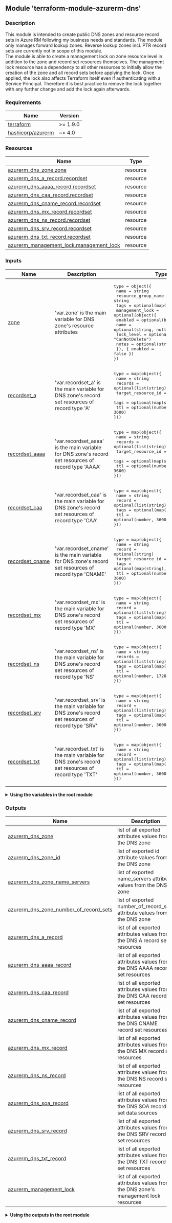 ## Module 'terraform-module-azurerm-dns'

### Description

This module is intended to create public DNS zones and resource record sets in Azure RM following my business needs and standards. The module only manages forward lookup zones. Reverse lookup zones incl. PTR record sets are currently not in scope of this module.  
The module is able to create a management lock on zone resource level in addition to the zone and record set resources themselves. The managment lock resource has a dependency to all other resources to initially allow the creation of the zone and all record sets before applying the lock. Once applied, the lock also affects Terraform itself even if authenticating with a Service Principal. Therefore it is best practice to remove the lock together with any further change and add the lock again afterwards.  

### Requirements

| Name | Version |
|------|---------|
| <a name="requirement_terraform"></a> [terraform](#requirement\_terraform) | >= 1.9.0 |
| <a name="requirement_azurerm"></a> [hashicorp\/azurerm](#requirement\_azurerm) | ~> 4.0 |

### Resources

| Name | Type |
|------|------|
| [azurerm_dns_zone.zone](https://registry.terraform.io/providers/hashicorp/azurerm/latest/docs/resources/dns_zone) | resource |
| [azurerm_dns_a_record.recordset](https://registry.terraform.io/providers/hashicorp/azurerm/latest/docs/resources/dns_a_record) | resource |
| [azurerm_dns_aaaa_record.recordset](https://registry.terraform.io/providers/hashicorp/azurerm/latest/docs/resources/dns_aaaa_record) | resource |
| [azurerm_dns_caa_record.recordset](https://registry.terraform.io/providers/hashicorp/azurerm/latest/docs/resources/dns_caa_record) | resource |
| [azurerm_dns_cname_record.recordset](https://registry.terraform.io/providers/hashicorp/azurerm/latest/docs/resources/dns_cname_record) | resource |
| [azurerm_dns_mx_record.recordset](https://registry.terraform.io/providers/hashicorp/azurerm/latest/docs/resources/dns_mx_record) | resource |
| [azurerm_dns_ns_record.recordset](https://registry.terraform.io/providers/hashicorp/azurerm/latest/docs/resources/dns_ns_record) | resource |
| [azurerm_dns_srv_record.recordset](https://registry.terraform.io/providers/hashicorp/azurerm/latest/docs/resources/dns_srv_record) | resource |
| [azurerm_dns_txt_record.recordset](https://registry.terraform.io/providers/hashicorp/azurerm/latest/docs/resources/dns_txt_record) | resource |
| [azurerm_management_lock.management_lock](https://registry.terraform.io/providers/hashicorp/azurerm/latest/docs/resources/management_lock) | resource |

### Inputs

| Name | Description | Type | Default | Required |
|------|-------------|------|---------|:--------:|
| <a name="input_zone"></a> [zone](#input\_zone) | 'var.zone' is the main variable for DNS zone's resource attributes | <pre>type        = object({<br>  name                  = string<br>  resource_group_name   = string<br>  tags                  = optional(map(string), null)<br>  management_lock       = optional(object({<br>    enabled               = optional(bool, true)<br>    name                  = optional(string, null)<br>    lock_level            = optional(string, "CanNotDelete")<br>    notes                 = optional(string, null)<br>  }), { enabled = false })<br>})<br></pre> | none | yes |
| <a name="input_recordset_a"></a> [recordset_a](#input\_recordset\_a) | 'var.recordset_a' is the main variable for DNS zone's record set resources of record type 'A' | <pre>type         = map(object({<br>  name                = string<br>  records             = optional(list(string))<br>  target_resource_id  = optional(string)<br>  tags                = optional(map(string), null)<br>  ttl                 = optional(number, 3600)<br>}))<br></pre> | { } | no |
| <a name="input_recordset_aaaa"></a> [recordset_aaaa](#input\_recordset\_aaaa) | 'var.recordset_aaaa' is the main variable for DNS zone's record set resources of record type 'AAAA' | <pre>type        = map(object({<br>  name                = string<br>  records             = optional(list(string))<br>  target_resource_id  = optional(string)<br>  tags                = optional(map(string), null)<br>  ttl                 = optional(number, 3600)<br>}))<br></pre> | { } | no |
| <a name="input_recordset_caa"></a> [recordset_caa](#input\_recordset\_caa) | 'var.recordset_caa' is the main variable for DNS zone's record set resources of record type 'CAA' | <pre>type        = map(object({<br>  name                = string<br>  record              = optional(list(string))<br>  tags                = optional(map(string), null)<br>  ttl                 = optional(number, 3600)<br>}))<br></pre> | { } | no |
| <a name="input_recordset_cname"></a> [recordset_cname](#input\_recordset\_cname) | 'var.recordset_cname' is the main variable for DNS zone's record set resources of record type 'CNAME' | <pre>type        = map(object({<br>  name                = string<br>  record              = optional(string)<br>  target_resource_id  = optional(string)<br>  tags                = optional(map(string), null)<br>  ttl                 = optional(number, 3600)<br>}))<br></pre> | { } | no |
| <a name="input_recordset_mx"></a> [recordset_mx](#input\_recordset\_mx) | 'var.recordset_mx' is the main variable for DNS zone's record set resources of record type 'MX' | <pre>type        = map(object({<br>  name                = string<br>  record              = optional(list(string))<br>  tags                = optional(map(string), null)<br>  ttl                 = optional(number, 3600)<br>}))<br></pre> | { } | no |
| <a name="input_recordset_ns"></a> [recordset_ns](#input\_recordset\_ns) | 'var.recordset_ns' is the main variable for DNS zone's record set resources of record type 'NS' | <pre>type        = map(object({<br>  name                = string<br>  records             = optional(list(string))<br>  tags                = optional(map(string), null)<br>  ttl                 = optional(number, 172800)<br>}))<br></pre> | { } | no |
| <a name="input_recordset_srv"></a> [recordset_srv](#input\_recordset\_srv) | 'var.recordset_srv' is the main variable for DNS zone's record set resources of record type 'SRV' | <pre>type        = map(object({<br>  name                = string<br>  record              = optional(list(string))<br>  tags                = optional(map(string), null)<br>  ttl                 = optional(number, 3600)<br>}))<br></pre> | { } | no |
| <a name="input_recordset_txt"></a> [recordset_txt](#input\_recordset\_txt) | 'var.recordset_txt' is the main variable for DNS zone's record set resources of record type 'TXT' | <pre>type        = map(object({<br>  name                = string<br>  record              = optional(list(string))<br>  tags                = optional(map(string), null)<br>  ttl                 = optional(number, 3600)<br>}))<br></pre> | { } | no |
 
<details>
<summary><b>Using the variables in the root module</b></summary>

######
The following lines explain how the main variable in the root module has to be defined with minimum required settings if the module is used with a for_each loop and shall create multiple resources:  

```
variable "azurerm_dns" {
  type  = map(object({
    zone            = any
    recordset_a     = optional(any, {})
    recordset_aaaa  = optional(any, {})
    recordset_caa   = optional(any, {})
    recordset_cname = optional(any, {})
    recordset_mx    = optional(any, {})
    recordset_ns    = optional(any, {})
    recordset_srv   = optional(any, {})
    recordset_txt   = optional(any, {})
  }))
}
module "azurerm_dns" {
  source            = "github.com/uplink-systems/terraform-module-azurerm-dns"
  for_each          = var.azurerm_dns
  zone              = each.value.zone
  recordset_a       = each.value.recordset_a
  recordset_aaaa    = each.value.recordset_aaaa
  recordset_caa     = each.value.recordset_caa
  recordset_cname   = each.value.recordset_cname
  recordset_mx      = each.value.recordset_mx
  recordset_ns      = each.value.recordset_ns
  recordset_srv     = each.value.recordset_srv
  recordset_txt     = each.value.recordset_txt
}
```
</details>
  
### Outputs

| Name | Description |
|------|-------------|
| <a name="output_azurerm_dns_zone"></a> [azurerm\_dns\_zone](#output\_azurerm\_dns\_zone) | list of all exported attributes values from the DNS zone |
| <a name="output_azurerm_dns_zone_id"></a> [azurerm\_dns\_zone\_id](#output\_azurerm\_dns\_zone\_) | list of exported id attribute values from the DNS zone |
| <a name="output_azurerm_dns_zone_name_servers"></a> [azurerm\_dns\_zone\_name\_servers](#output\_azurerm\_dns\_zone\_name\_servers) | list of exported name_servers attribute values from the DNS zone |
| <a name="output_azurerm_dns_zone_number_of_record_sets"></a> [azurerm\_dns\_zone\_number\_of\_record\_sets](#output\_azurerm\_dns\_zone\_number\_of\_record\_sets) | list of exported number_of_record_sets attribute values from the DNS zone |
| <a name="output_azurerm_dns_a_record"></a> [azurerm\_dns\_a\_record](#output\_azurerm\_dns\_a\_record) | list of all exported attributes values from the DNS A record set resources  |
| <a name="output_azurerm_dns_aaaa_record"></a> [azurerm\_dns\_aaaa\_record](#output\_azurerm\_dns\_aaaa\_record) | list of all exported attributes values from the DNS AAAA record set resources  |
| <a name="output_azurerm_dns_caa_record"></a> [azurerm\_dns\_caa\_record](#output\_azurerm\_dns\_caa\_record) | list of all exported attributes values from the DNS CAA record set resources  |
| <a name="output_azurerm_dns_cname_record"></a> [azurerm\_dns\_cname\_record](#output\_azurerm\_dns\_cname\_record) | list of all exported attributes values from the DNS CNAME record set resources  |
| <a name="output_azurerm_dns_mx_record"></a> [azurerm\_dns\_mx\_record](#output\_azurerm\_dns\_mx\_record) | list of all exported attributes values from the DNS MX record set resources  |
| <a name="output_azurerm_dns_ns_record"></a> [azurerm\_dns\_ns\_record](#output\_azurerm\_dns\_ns\_record) | list of all exported attributes values from the DNS NS record set resources  |
| <a name="output_azurerm_dns_soa_record"></a> [azurerm\_dns\_soa\_record](#output\_azurerm\_dns\_soa\_record) | list of all exported attributes values from the DNS SOA record set data sources  |
| <a name="output_azurerm_dns_srv_record"></a> [azurerm\_dns\_srv\_record](#output\_azurerm\_dns\_srv\_record) | list of all exported attributes values from the DNS SRV record set resources  |
| <a name="output_azurerm_dns_txt_record"></a> [azurerm\_dns\_txt\_record](#output\_azurerm\_dns\_txt\_record) | list of all exported attributes values from the DNS TXT record set resources  |
| <a name="output_azurerm_management_lock"></a> [azurerm\_management\_lock](#output\_azurerm\_management\_lock) | list of all exported attributes values from the DNS zone's management lock resources  |
  
<details>
<summary><b>Using the outputs in the root module</b></summary>

######
Output - IDs of all zones using 'azurerm_dns_zone' output:

```
output "azurerm_dns_zone_id_all_zones" {
  value = toset([
    for object_id in module.azurerm_dns : object_id.azurerm_dns_zone_id
  ])
}
```

...or directly via 'azurerm_dns_zone_id' output:

```
output "azurerm_dns_zone_id_all_zones" {
  value = values(module.azurerm_dns).*.azurerm_dns_zone_id
}
```

Output - ID of a single specified zone using 'azurerm_dns_zone_id' output:

```
output "azurerm_dns_zone_id_zone_1" {
  value = module.azurerm_dns["<i>&lt;Terraform-Resource-Name&gt;</i>"].azurerm_dns_zone_id
}
```
  
Output - Details of all nameserver record sets using 'azurerm_dns_ns_record' output:

```
output "azurerm_dns_ns_record_all_recordsets" {
    value = flatten(values(module.azurerm_dns).*.azurerm_dns_ns_record)
}
```
NOTE: use the 'flatten' function to remove unnecessary nestings caused by the module's output...
</details>
